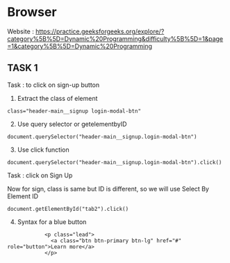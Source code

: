 # Browser 

Website : https://practice.geeksforgeeks.org/explore/?category%5B%5D=Dynamic%20Programming&difficulty%5B%5D=1&page=1&category%5B%5D=Dynamic%20Programming

## TASK 1

Task : to click on sign-up button

1. Extract the class of element 

```
class="header-main__signup login-modal-btn"
```

2. Use query selector or getelementbyID

```
document.querySelector("header-main__signup.login-modal-btn")
```

3. Use click function 

```
document.querySelector("header-main__signup.login-modal-btn").click()
```

Task : click on Sign Up

Now for sign, class is same but ID is different, so we will use Select By Element ID

```
document.getElementById("tab2").click()
```

4. Syntax for a blue button 

```
            <p class="lead">
              <a class="btn btn-primary btn-lg" href="#" role="button">Learn more</a>
            </p>
```

